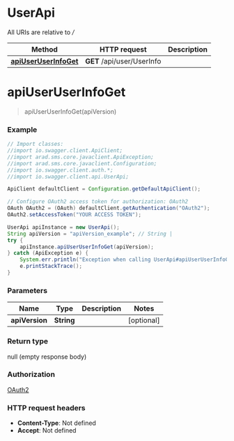 # UserApi

All URIs are relative to */*

Method | HTTP request | Description
------------- | ------------- | -------------
[**apiUserUserInfoGet**](UserApi.md#apiUserUserInfoGet) | **GET** /api/user/UserInfo | 

<a name="apiUserUserInfoGet"></a>
# **apiUserUserInfoGet**
> apiUserUserInfoGet(apiVersion)



### Example
```java
// Import classes:
//import io.swagger.client.ApiClient;
//import arad.sms.core.javaclient.ApiException;
//import arad.sms.core.javaclient.Configuration;
//import io.swagger.client.auth.*;
//import io.swagger.client.api.UserApi;

ApiClient defaultClient = Configuration.getDefaultApiClient();

// Configure OAuth2 access token for authorization: OAuth2
OAuth OAuth2 = (OAuth) defaultClient.getAuthentication("OAuth2");
OAuth2.setAccessToken("YOUR ACCESS TOKEN");

UserApi apiInstance = new UserApi();
String apiVersion = "apiVersion_example"; // String | 
try {
    apiInstance.apiUserUserInfoGet(apiVersion);
} catch (ApiException e) {
    System.err.println("Exception when calling UserApi#apiUserUserInfoGet");
    e.printStackTrace();
}
```

### Parameters

Name | Type | Description  | Notes
------------- | ------------- | ------------- | -------------
 **apiVersion** | **String**|  | [optional]

### Return type

null (empty response body)

### Authorization

[OAuth2](../README.md#OAuth2)

### HTTP request headers

 - **Content-Type**: Not defined
 - **Accept**: Not defined

